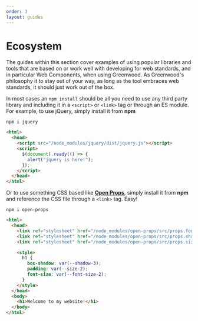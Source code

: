 ```yaml
---
order: 3
layout: guides
---
```


<!-- prettier-ignore-start -->
<div class="heading-box">
  <h1>Ecosystem</h1>

The guides within this section cover examples of using popular libraries and tools that are based on or work well with developing for web standards, and in particular Web Components, when using Greenwood. As Greenwood's philosophy it to stay out of your way, as long as the tool embraces web standards, it should just work out of the box.

</div>
<!-- prettier-ignore-end -->

In most cases an `npm install` should be all you need to use any third party library and including it in a `<script>` or `<link>` tag or through an ES module. For example, to use jQuery, simply install it from **npm**

```shell
npm i jquery
```

```html
<html>
  <head>
    <script src="/node_modules/jquery/dist/jquery.js"></script>
    <script>
      $(document).ready(() => {
        alert("jquery is here!");
      });
    </script>
  </head>
</html>
```

Or to use something CSS based like [**Open Props**](https://open-props.style), simply install it from **npm** and reference the CSS file through a `<link>` tag. Easy!

```shell
npm i open-props
```

```html
<html>
  <head>
    <link ref="stylesheet" href="/node_modules/open-props/src/props.fonts.css" />
    <link ref="stylesheet" href="/node_modules/open-props/src/props.shadows.css" />
    <link ref="stylesheet" href="/node_modules/open-props/src/props.sizes.css" />

    <style>
      h1 {
        box-shadow: var(--shadow-3);
        padding: var(--size-2);
        font-size: var(--font-size-2);
      }
    </style>
  </head>
  <body>
    <h1>Welcome to my website!</h1>
  </body>
</html>
```
